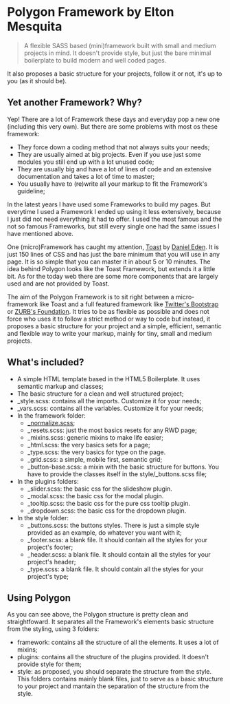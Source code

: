 # Polygon Framework by Elton Mesquita

> A flexible SASS based (mini)framework built with small and medium projects in mind. It doesn't provide style, but just the bare minimal boilerplate to build modern and well coded pages.
>

It also proposes a basic structure for your projects, follow it or not, it's up to you (as it should be).

## Yet another Framework? Why?
Yep! There are a lot of Framework these days and everyday pop a new one (including this very own). But there are some problems with most os these framework:
- They force down a coding method that not always suits your needs;
- They are usually aimed at big projects. Even if you use just some modules you still end up with a lot unused code;
- They are usually big and have a lot of lines of code and an extensive documentation and takes a lot of time to master;
- You usually have to (re)write all your markup to fit the Framework's guideline;

In the latest years I have used some Frameworks to build my pages. But everytime I used a Framework I ended up using it less extensively, because I just did not need everything it had to offer. I used the most famous and the not so famous Frameworks, but still every single one had the same issues I have mentioned above. 

One (micro)Framework has caught my attention, [Toast](https://daneden.me/toast/) by [Daniel Eden](https://daneden.me/). It is just 150 lines of CSS and has just the bare minimum that you will use in any page. It is so simple that you can master it in about 5 or 10 minutes. The idea behind Polygon looks like the Toast Framework, but extends it a little bit. As for the today web there are some more components that are largely used and are not provided by Toast.

The aim of the Polygon Framework is to sit right between a micro-framework like Toast and a full featured framework like [Twitter's Bootstrap](http://getbootstrap.com/) or [ZURB's Foundation](http://foundation.zurb.com/). It tries to be as flexible as possible and does not force who uses it to follow a strict method or way to code but instead, it proposes a basic structure for your project and a simple, efficient, semantic and flexible way to write your markup, mainly for tiny, small and medium projects.

## What's included?
- A simple HTML template based in the HTML5 Boilerplate. It uses semantic markup and classes;
- The basic structure for a clean and well structured project;
- _style.scss: contains all the imports. Customize it for your needs;
- _vars.scss: contains all the variables. Customize it for your needs;
- In the framework folder:
	- [_normalize.scss](http://necolas.github.io/normalize.css/);
	- _resets.scss: just the most basics resets for any RWD page;
	- _mixins.scss: generic mixins to make life easier;
	- _html.scss: the very basics sets for a page;
	- _type.scss: the very basics for type on the page.
	- _grid.scss: a simple, mobile first, semantic grid;
	- _button-base.scss: a mixin with the basic structure for buttons. You have to provide the classes itself in the style/_buttons.scss file;
- In the plugins folders:
	- _slider.scss: the basic css for the slideshow plugin.
	- _modal.scss: the basic css for the modal plugin.
	- _tooltip.scss:  the basic css for the pure css tooltip plugin.
	- _dropdown.scss:  the basic css for the dropdown plugin.
- In the style folder:
	- _buttons.scss: the buttons styles. There is just a simple style provided as an example, do whatever you want with it;
	- _footer.scss: a blank file. It should contain all the styles for your project's footer;
	- _header.scss: a blank file. It should contain all the styles for your project's header;
	- _type.scss: a blank file. It should contain all the styles for your project's type;

## Using Polygon
As you can see above, the Polygon structure is pretty clean and straightfoward. It separates all the Framework's elements basic structure from the styling, using 3 folders:
- framework: contains all the structure of all the elements. It uses a lot of mixins;
- plugins: contains all the structure of the plugins provided. It doesn't provide style for them;
- style: as proposed, you should separate the structure from the style. This folders contains mainly blank files, just to serve as a basic structure to your project and mantain the separation of the structure from the style.